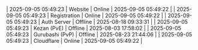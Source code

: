 | 2025-09-05 05:49:23 | Website | Online | 2025-09-05 05:49:22 |
| 2025-09-05 05:49:23 | Registration | Online | 2025-09-05 05:49:22 |
| 2025-09-05 05:49:23 | Auth Server | Offline | 2025-08-18 09:33:31 |
| 2025-09-05 05:49:23 | Kezan (PvE) | Offline | 2025-08-03 17:58:02 |
| 2025-09-05 05:49:23 | Gurubashi (PvP) | Offline | 2025-08-23 21:44:06 |
| 2025-09-05 05:49:23 | Cloudflare | Online | 2025-09-05 05:49:22 |
